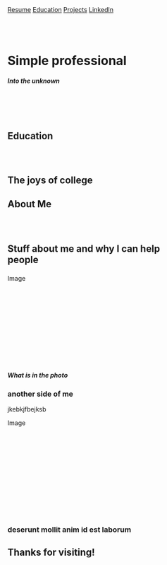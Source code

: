 

<html lang="en">
<head>
<title> Hello world </title>
<meta charset="UTF-8">
<meta name="viewport" 
      content="width=device-width, initial-scale=1">
<style>
* {
 box-sizing: border-box; 
}
  
body {
  font-family: Arial, Helvetica, sans-serif;
  margin: 0 ;
}
/*Colors, fonts and backgrounds*/
  
  /* Header background color and font color*/
.header { 
 width: 100%;
  height: 100%;
  text-align: center;
  background: #87CEDA;
  color: white; 
  margin: 0;
  top: 0;

 
  }

  /* font size for header */
.header h1 {
  font-size: 40px;
  margin: 0;
  }

/*Style the top Navigation bar*/
  .navbar{
  overflow: hidden;
  background-color: #333;
  width: 100%;
  position: fixed;
 top: 0;
  }

/* Style the navigation bar links*/
.navbar a {
  float: left;
  display: block; 
  color: white; 
  text-align: center;
  padding: 14px 20px;
  text-decoration: none;
}

/*Right-aligned link*/
.navbar a.right {
float: right;
}

/* Change color on hover/mouse-over */
.navbar a:hover {
   background-color: #87CEDA;
   color: black;
}





.comment{
  background-color: #ddd;
  padding: 20px;
}

/*Main column*/ 
.main {

   background-color: white;
   padding: 20px;
}

/*image*/
.photo {
   background-color: #aaa;
   width: 100%;
   padding: 20px;
  
}

/*footer*/
.footer{
padding: 20px;
text-align: center; 
background: #87CEDA;
float:none;
}

@media screen and (max-width: 400px) { 
  .navbar a{
  float: none;
  width 100%;
  }
  }

  </style>
  </head>
<body>

 <div class="navbar">
    <a href="#">Resume</a>
    <a href="#">Education</a>
    <a href="#">Projects</a>
    <a href="#" class="right">LinkedIn</a>
   </div>
   
   
<div class="header">
      <br><br> <br>
  <h1> Simple professional </h1>
  <h5> Into the unknown</h5>
      <br><br><br>
     </div>     
     
  

 
 <div class="main">
     <h2> Education<h2>
    <br>
    <p> The joys of college</p>
           </div>
 <div class="main">          
    <h2> About Me<h2>
    <br>
    <p> Stuff about me and why I can help people </p>
          </div>    
     <div class="photo" style="height:200px;">Image</div>
    <h5> What is in the photo</h5>
    <h3> another side of me</h3>
    <p>jkebkjfbejksb </p>
    <div class="photo" style="height:200px;">Image</div>
     

 <br>
 
  <div class="comment">
  <h3>deserunt mollit anim id est laborum </h3>

</div>
  


<div class="footer">
 <h2>Thanks for visiting! </h2>
  </div>
 

</body>
</html>
